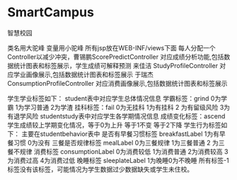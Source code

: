 # SmartCampus
智慧校园

类名用大驼峰 变量用小驼峰
所有jsp放在WEB-INF/views下面
每人分配一个Controller以减少冲突，曹锡鹏ScorePredictController 对应成绩分析功能,包括数据统计图表和标签展示，学生成绩可解释预测
来佳洁 StudyProfileController 对应学业画像展示,包括数据统计图表和标签展示
于瑞杰 ConsumptionProfileController 对应消费画像展示,包括数据统计图表和标签展示

学生学业标签如下：
student表中对应学生总体情况信息
学霸标签：grind 0为学霸 1为学习普通 2为学渣
挂科标签：fail 0为无挂科 1为有挂科 2 为有留级风险 3为有退学风险
studentstudy表中对应学生各学期情况信息
成绩变化标签：ascend 学生成绩较上学期变化情况，等于0为上升 等于1不变 等于2下降
学生行为标签如下：
主要在studentbehavior表中
是否有早餐习惯标签 breakfastLabel 1为有早餐习惯 0为没有
三餐是否规律标签 mealLabel 0为三餐规律 1为三餐普通 2 为三餐不规律
消费标签 consumptionLabel 0为消费较低 1为消费普通 2为消费较高 3为消费过高 4为消费过低
晚睡标签 sleeplateLabel 1为晚睡0为不晚睡
所有标签-1标签没有该标签，可能情况为学生数据过少数据缺失或学生未住校。
